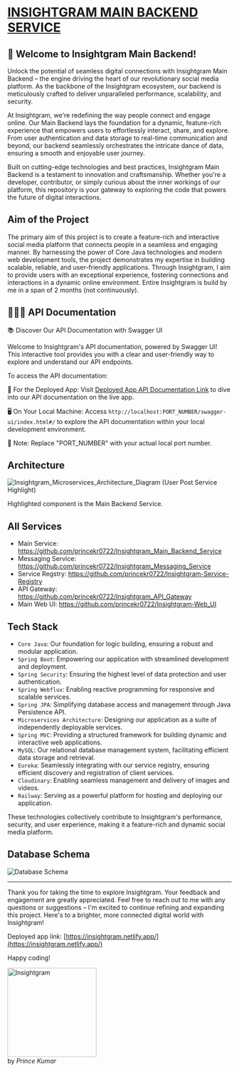 # [INSIGHTGRAM MAIN BACKEND SERVICE](https://insightgrammainbackendservice-production.up.railway.app)

## 🚀 Welcome to Insightgram Main Backend!

Unlock the potential of seamless digital connections with Insightgram Main Backend – the engine driving the heart of our revolutionary social media platform. As the backbone of the Insightgram ecosystem, our backend is meticulously crafted to deliver unparalleled performance, scalability, and security.

At Insightgram, we're redefining the way people connect and engage online. Our Main Backend lays the foundation for a dynamic, feature-rich experience that empowers users to effortlessly interact, share, and explore. From user authentication and data storage to real-time communication and beyond, our backend seamlessly orchestrates the intricate dance of data, ensuring a smooth and enjoyable user journey.

Built on cutting-edge technologies and best practices, Insightgram Main Backend is a testament to innovation and craftsmanship. Whether you're a developer, contributor, or simply curious about the inner workings of our platform, this repository is your gateway to exploring the code that powers the future of digital interactions.


## Aim of the Project

The primary aim of this project is to create a feature-rich and interactive social media platform that connects people in a seamless and engaging manner. By harnessing the power of Core Java technologies and modern web development tools, the project demonstrates my expertise in building scalable, reliable, and user-friendly applications. Through Insightgram, I aim to provide users with an exceptional experience, fostering connections and interactions in a dynamic online environment.
Entire Insightgram is build by me in a span of 2 months (not continuously).


## 🧑🏻‍💻 API Documentation

📚 Discover Our API Documentation with Swagger UI

Welcome to Insightgram's API documentation, powered by Swagger UI! This interactive tool provides you with a clear and user-friendly way to explore and understand our API endpoints.

To access the API documentation:

🚀 For the Deployed App:
Visit [Deployed App API Documentation Link](https://insightgrammainbackendservice-production.up.railway.app/swagger-ui/index.html#/text) to dive into our API documentation on the live app.

🖥️ On Your Local Machine:
Access `http://localhost:PORT_NUMBER/swagger-ui/index.html#/` to explore the API documentation within your local development environment.

📌 Note: Replace "PORT_NUMBER" with your actual local port number.


## Architecture

![Insightgram_Microservices_Architecture_Diagram (User   Post Service Highlight)](https://github.com/princekr0722/Insightgram_Main_Backend_Service/assets/112754559/5870344d-0fa0-4f52-bfe2-6ffbf0945eeb)

Highlighted component is the Main Backend Service.

## All Services

- Main Service: https://github.com/princekr0722/Insightgram_Main_Backend_Service
- Messaging Service: https://github.com/princekr0722/Insightgram_Messaging_Service
- Service Regstry: https://github.com/princekr0722/Insightgram-Service-Registry
- API Gateway: https://github.com/princekr0722/Insightgram_API_Gateway
- Main Web UI: https://github.com/princekr0722/Insightgram-Web_UI

## Tech Stack

- `Core Java`: Our foundation for logic building, ensuring a robust and modular application.
- `Spring Boot`: Empowering our application with streamlined development and deployment.
- `Spring Security`: Ensuring the highest level of data protection and user authentication.
- `Spring Webflux`: Enabling reactive programming for responsive and scalable services.
- `Spring JPA`: Simplifying database access and management through Java Persistence API.
- `Microservices Architecture`: Designing our application as a suite of independently deployable services.
- `Spring MVC`: Providing a structured framework for building dynamic and interactive web applications.
- `MySQL`: Our relational database management system, facilitating efficient data storage and retrieval.
- `Eureka`: Seamlessly integrating with our service registry, ensuring efficient discovery and registration of client services.
- `Cloudinary`: Enabling seamless management and delivery of images and videos.
- `Railway`: Serving as a powerful platform for hosting and deploying our application.

These technologies collectively contribute to Insightgram's performance, security, and user experience, making it a feature-rich and dynamic social media platform.

## Database Schema

<img src="https://github.com/princekr0722/Insightgram_Main_Backend_Service/assets/112754559/358fe67b-8979-4beb-895d-e47802873ab8" alt="Database Schema">

<hr></hr>

Thank you for taking the time to explore Insightgram. Your feedback and engagement are greatly appreciated. Feel free to reach out to me with any questions or suggestions – I'm excited to continue refining and expanding this project. Here's to a brighter, more connected digital world with Insightgram!

Deployed app link: [https://insightgram.netlify.app/](https://insightgram.netlify.app/)

Happy coding!

<img src="https://github.com/princekr0722/Insightgram_Main_Backend_Service/assets/112754559/2980510c-f4e1-4b95-bc37-574802c65235" alt="Insightgram" width="200">
<br>by <i>Prince Kumar</i>
